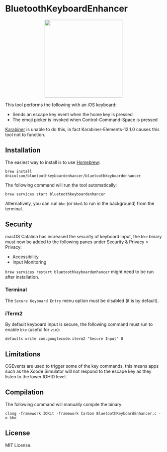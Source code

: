 # BluetoothKeyboardEnhancer

<p align="center">
  <img src="https://images-na.ssl-images-amazon.com/images/I/71t5d0fybDL._SL1500_.jpg" height="250">
</p>

This tool performs the following with an iOS keyboard:

- Sends an escape key event when the home key is pressed
- The emoji picker is invoked when Control-Command-Space is pressed

[Karabiner](https://pqrs.org/osx/karabiner/) is unable to do this, in fact Karabiner-Elements-12.1.0 causes this tool not to function.

## Installation

The easiest way to install is to use [Homebrew](https://brew.sh/):

`brew install dnicolson/bluetoothkeyboardenhancer/bluetoothkeyboardenhancer`

The following command will run the tool automatically:

`brew services start bluetoothkeyboardenhancer`

Alternatively, you can run `bke`  (or `bke&` to run in the background) from the terminal.

## Security

macOS Catalina has increased the security of keyboard input, the `bke` binary must now be added to the following panes under Security & Privacy > Privacy:
- Accessibility
- Input Monitoring

`brew services restart bluetoothkeyboardenhancer` might need to be run after installation.

### Terminal
The `Secure Keyboard Entry` menu option must be disabled (it is by default).

### iTerm2
By default keyboard input is secure, the following command must run to enable `bke` (useful for `vim`):

`defaults write com.googlecode.iterm2 "Secure Input" 0`

## Limitations

CGEvents are used to trigger some of the key commands, this means apps such as the Xcode Simulator will not respond to the escape key as they listen to the lower IOHID level.

## Compilation

The following command will manually compile the binary:

`clang -framework IOKit -framework Carbon BluetoothKeyboardEnhancer.c -o bke`

## License

MIT License.
